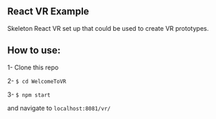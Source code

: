 ## React VR Example

Skeleton React VR set up that could be used to create VR prototypes.

## How to use:

1- Clone this repo

2- ```$ cd WelcomeToVR```

3- ```$ npm start```

and navigate to ```localhost:8081/vr/```
